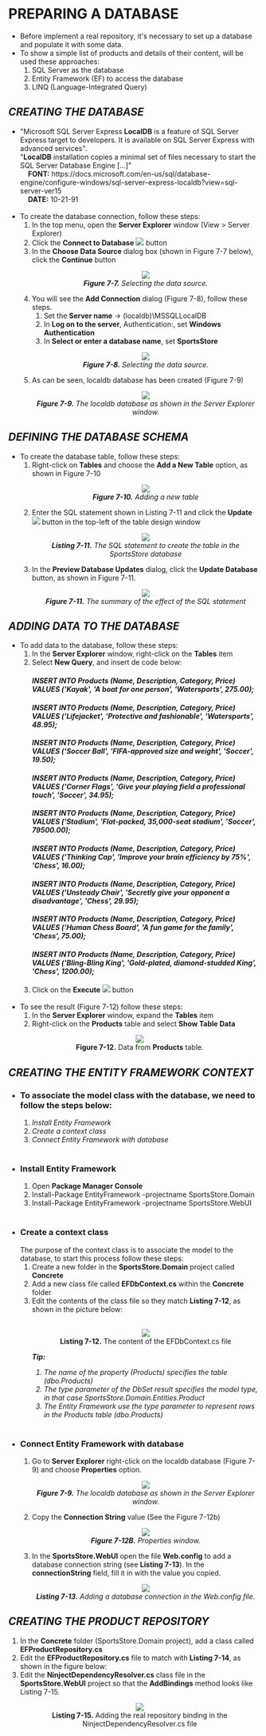 <h1>PREPARING A DATABASE</h1>
    <ul>
        <li>
            Before implement a real repository, it's necessary to set up a database and populate it with some data.
        </li>
        <li>
            To show a simple list of products and details of their content, will be used these approaches:
            <ol>
                <li>SQL Server as the database</li>
                <li>Entity Framework (EF) to access the database</li>
                <li>LINQ (Language-Integrated Query)</li>
            </ol>            
        </li>
    </ul>

<h2><i>CREATING THE DATABASE</i></h2>
    <ul>
        <li>
            "Microsoft SQL Server Express <b>LocalDB</b> is a feature of SQL Server Express target to developers. It is available on SQL Server Express with advanced services".<br />
            "<b>LocalDB</b> installation copies a minimal set of files necessary to start the SQL Server Database Engine [...]" <br />
            &nbsp;&nbsp;&nbsp;&nbsp;<b>FONT:</b> https://docs.microsoft.com/en-us/sql/database-engine/configure-windows/sql-server-express-localdb?view=sql-server-ver15 <br />
            &nbsp;&nbsp;&nbsp;&nbsp;<b>DATE:</b> 10-21-91 <br /><br />
        </li>
        <li>
            To create the database connection, follow these steps:
            <ol>
                <li>In the top menu, open the <b>Server Explorer</b> window (View > Server Explorer)</li>
                <li>
                    Click the <b>Connect to Database</b>
                    <img src="Pictures/Figure 7_7A.png" />
                    button
                </li>
                <li>
                    In the <b>Choose Data Source </b> dialog box (shown in Figure 7-7 below), click the <b>Continue</b> button
                    <p align="center">
                        <img src="Pictures/Figure 7_7.png" /><br />
                        <i><b>Figure 7-7.</b> Selecting the data source.</i>
                    </p>
                </li>
                <li>
                    You will see the <b>Add Connection</b> dialog (Figure 7-8), follow these steps. 
                    <ol>
                        <li>Set the <b>Server name</b> -> (localdb)\MSSQLLocalDB</li>
                        <li>In <b>Log on to the server</b>, Authentication:, set <b>Windows Authentication</b></li>
                        <li>In <b>Select or enter a database name</b>, set <b>SportsStore</b></li>
                    </ol>
                    <p align="center">
                        <img src="Pictures/Figure 7_8.png" /><br />
                        <i><b>Figure 7-8.</b> Selecting the data source.</i>
                    </p>
                </li>
                <li>
                    As can be seen, localdb database has been created (Figure 7-9)
                    <p align="center">
                        <img src="Pictures/Figure 7-9.png" /><br />
                        <i><b>Figure 7-9.</b> The localdb database as shown in the Server Explorer window.</i>
                    </p>
                </li>
            </ol>
        </li>
    </ul>

<h2><i>DEFINING THE DATABASE SCHEMA</i></h2>
    <ul>
        <li>
            To create the database table, follow these steps:
            <ol>
                <li>
                    Right-click on <b>Tables</b> and choose the <b>Add a New Table</b> option, as shown in Figure 7-10
                    <p align="center">
                        <img src="Pictures/Figure 7-10.png" /><br />
                        <i><b>Figure 7-10.</b> Adding a new table</i>
                    </p>
                </li>
                <li>
                    Enter the SQL statement shown in Listing 7-11 and click the <b>Update</b> <img src="Pictures/Listing 7-11A.png" />
                    button in the top-left of the table design window
                    <p align="center">
                        <img src="Pictures/Listing 7-11.png" /><br />
                        <i><b>Listing 7-11.</b> The SQL statement to create the table in the SportsStore database</i>
                    </p>
                </li>
                <li>
                    In the <b>Preview Database Updates</b> dialog, click the <b>Update Database</b> button, as shown in Figure 7-11.
                    <p align="center">
                        <img src="Pictures/Figure 7-11.png" /><br />
                        <i><b>Figure 7-11.</b> The summary of the effect of the SQL statement</i>
                    </p>
                </li>
            </ol>
        </li>
    </ul>

<h2><i>ADDING DATA TO THE DATABASE</i></h2>
<ul>
    <li>
        To add data to the database, follow these steps:
        <ol>
            <li>In the <b>Server Explorer</b> window, right-click on the <b>Tables</b> item</li>
            <li>
                Select <b>New Query</b>, and insert de code below: <br />
                <h4><i>INSERT INTO Products (Name, Description, Category, Price) VALUES ('Kayak', 'A boat for one person', 'Watersports', 275.00);</i></h4>
                <h4><i>INSERT INTO Products (Name, Description, Category, Price) VALUES ('Lifejacket', 'Protective and fashionable', 'Watersports', 48.95);</i></h4>
                <h4><i>INSERT INTO Products (Name, Description, Category, Price) VALUES ('Soccer Ball', 'FIFA-approved size and weight', 'Soccer', 19.50);</i></h4>
                <h4><i>INSERT INTO Products (Name, Description, Category, Price) VALUES ('Corner Flags', 'Give your playing field a professional touch', 'Soccer', 34.95);</i></h4>
                <h4><i>INSERT INTO Products (Name, Description, Category, Price) VALUES ('Stadium', 'Flat-packed, 35,000-seat stadium', 'Soccer', 79500.00);</i></h4>
                <h4><i>INSERT INTO Products (Name, Description, Category, Price) VALUES ('Thinking Cap', 'Improve your brain efficiency by 75%', 'Chess', 16.00);</i></h4>
                <h4><i>INSERT INTO Products (Name, Description, Category, Price) VALUES ('Unsteady Chair', 'Secretly give your opponent a disadvantage', 'Chess', 29.95);</i></h4>
                <h4><i>INSERT INTO Products (Name, Description, Category, Price) VALUES ('Human Chess Board', 'A fun game for the family', 'Chess', 75.00);</i></h4>
                <h4><i>INSERT INTO Products (Name, Description, Category, Price) VALUES ('Bling-Bling King', 'Gold-plated, diamond-studded King', 'Chess', 1200.00);</i></h4>
            </li>
            <li>Click on the <b>Execute</b> <img src="Pictures/Figure 7-12A.png" /> button</li>
        </ol><br />
    </li>
    <li>
        To see the result (Figure 7-12) follow these steps:
        <ol>
            <li>In the <b>Server Explorer</b> window, expand the <b>Tables</b> item</li>
            <li>
                Right-click on the <b>Products</b> table and select <b>Show Table Data</b>
            </li>
        </ol>
        <p align="center">
            <img src="Pictures/Figure 7-12.png" /><br />
            <b>Figure 7-12.</b> Data from <b>Products</b> table.
        </p>
    </li>    
</ul>

<h2><i>CREATING THE ENTITY FRAMEWORK CONTEXT</i></h2>
<ul>
	<li>
		<h3>To associate the model class with the database, we need to follow the steps below:</h3>
		<ol>
			<li><i>Install Entity Framework</i></li>
			<li><i>Create a context class</i></li>
			<li><i>Connect Entity Framework with database</i></li>
		</ol><br />
	</li>
    <li>
        <h3>Install Entity Framework</h3>
        <ol>
            <li>Open <b>Package Manager Console</b></li>
            <li>Install-Package EntityFramework -projectname SportsStore.Domain</li>
            <li>Install-Package EntityFramework -projectname SportsStore.WebUI</li>
        </ol><br />
    </li>
    <li>
        <h3>Create a context class</h3>
        The purpose of the context class is to associate the model to the database, to start this process follow these steps:
        <ol>
            <li>Create a new folder in the <b>SportsStore.Domain</b> project called <b>Concrete</b></li>
            <li>Add a new class file called <b>EFDbContext.cs</b> within the <b>Concrete</b> folder</li>
            <li>
                Edit the contents of the class file so they match <b>Listing 7-12</b>, 
                as shown in the picture below: <br /><br />
                <p align="center">
                    <img src="Pictures/Listing 7-12.png" /><br />
                    <b>Listing 7-12.</b> The content of the EFDbContext.cs file
                </p>
                <i>
                    <b>Tip:</b>
                    <ol>
                        <li>The name of the property (Products) specifies the table (dbo.Products)</li>
                        <li>
                            The type parameter of the DbSet result specifies the model type, in that case SportsStore.Domain.Entities.Product
                        </li>
                        <li>The Entity Framework use the type parameter to represent rows in the Products table (dbo.Products)</li>
                    </ol>
                </i>    
            </li>
        </ol><br />
    </li>
    <li>
        <h3>Connect Entity Framework with database</h3>
        <ol>
            <li>
                Go to <b>Server Explorer</b> right-click on the localdb database (Figure 7-9) and choose <b>Properties</b> option.
                <p align="center">
                    <img src="Pictures/Figure 7-9.png" /><br />
                    <i><b>Figure 7-9.</b> The localdb database as shown in the Server Explorer window.</i>
                </p>
            </li>
            <li>
                Copy the <b>Connection String</b> value (See the Figure 7-12b)
                <p align="center">
                    <img src="Pictures/Figure 7-12B.png" /><br />
                    <i><b>Figure 7-12B.</b> Properties window.</i>
                </p>
            </li>
            <li>
                In the <b>SportsStore.WebUI</b> open the file <b>Web.config</b> to add a database connection string (see <b>Listing 7-13</b>). In the <b>connectionString</b> field, fill it in with the value you copied.
                <p align="center">
                    <img src="Pictures/Listing 7-13.png" /><br />
                    <i><b>Listing 7-13.</b> Adding a database connection in the Web.config file.</i>
                </p>
            </li>
        </ol>
    </li>
</ul>

<h2><i>CREATING THE PRODUCT REPOSITORY</i></h2>
<ol>
    <li>
        In the <b>Concrete</b> folder (SportsStore.Domain project), add a class called <b>EFProductRepository.cs</b>
    </li>
    <li>
        Edit the <b>EFProductRepository.cs</b> file to match with <b>Listing 7-14</b>, as shown in the figure below:
    </li>
    <li>
        Edit the <b>NinjectDependencyResolver.cs</b> class file in the <b>SportsStore.WebUI</b> project so that the <b>AddBindings</b> method looks like Listing 7-15.
        <p align="center">
            <img src="Pictures/Listing 7-15.png" /><br />
            <b>Listing 7-15.</b> Adding the real repository binding in the NinjectDependencyResolver.cs file
        </p>
    </li>        
</ol>